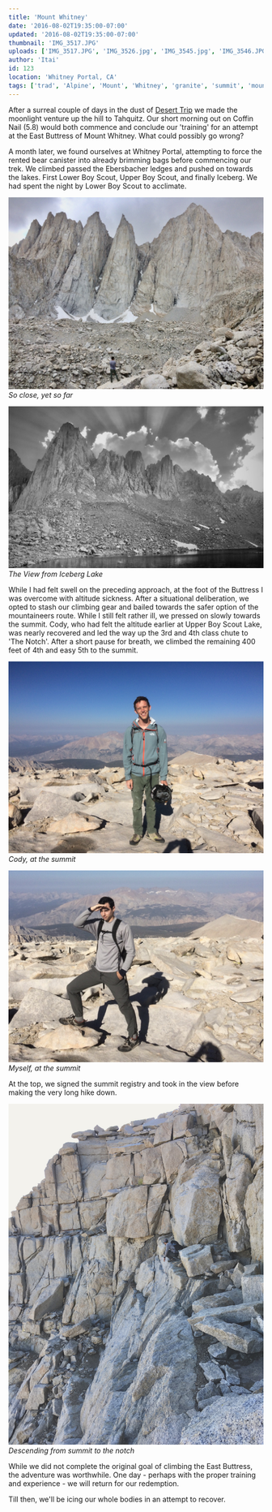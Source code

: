 ```yaml
---
title: 'Mount Whitney'
date: '2016-08-02T19:35:00-07:00'
updated: '2016-08-02T19:35:00-07:00'
thumbnail: 'IMG_3517.JPG'
uploads: ['IMG_3517.JPG', 'IMG_3526.jpg', 'IMG_3545.jpg', 'IMG_3546.JPG', 'IMG_3552.JPG']
author: 'Itai'
id: 123
location: 'Whitney Portal, CA'
tags: ['trad', 'Alpine', 'Mount', 'Whitney', 'granite', 'summit', 'mountaineers', 'route']
---
```


After a surreal couple of days in the dust of [Desert Trip](https://deserttrip.com/) we made the moonlight venture up the hill to Tahquitz. Our short morning out on Coffin Nail (5.8) would both commence and conclude our 'training' for an attempt at the East Buttress of Mount Whitney. What could possibly go wrong?

A month later, we found ourselves at Whitney Portal, attempting to force the rented bear canister into already brimming bags before commencing our trek. We climbed passed the Ebersbacher ledges and pushed on towards the lakes. First Lower Boy Scout, Upper Boy Scout, and finally Iceberg. We had spent the night by Lower Boy Scout to acclimate.

![image alt](uploads/IMG_3517.JPG)*So close, yet so far*

![image alt](uploads/IMG_3526.JPG)*The View from Iceberg Lake*

While I had felt swell on the preceding approach, at the foot of the Buttress I was overcome with altitude sickness. After a situational deliberation, we opted to stash our climbing gear and bailed towards the safer option of the mountaineers route. While I still felt rather ill, we pressed on slowly towards the summit. Cody, who had felt the altitude earlier at Upper Boy Scout Lake, was nearly recovered and led the way up the 3rd and 4th class chute to 'The Notch'. After a short pause for breath, we climbed the remaining 400 feet of 4th and easy 5th to the summit.

![image alt](uploads/IMG_3545.JPG)*Cody, at the summit*

![image alt](uploads/IMG_3546.JPG)*Myself, at the summit*

At the top, we signed the summit registry and took in the view before making the very long hike down.

![image alt](uploads/IMG_3552.JPG)*Descending from summit to the notch*

While we did not complete the original goal of climbing the East Buttress, the adventure was worthwhile. One day - perhaps with the proper training and experience - we will return for our redemption.

Till then, we'll be icing our whole bodies in an attempt to recover.
